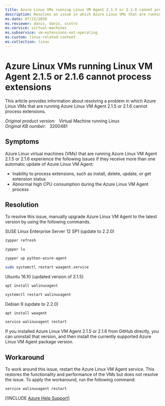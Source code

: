```yaml
---
title: Azure Linux VMs running Linux VM Agent 2.1.5 or 2.1.6 cannot process extensions
description: Resolves an issue in which Azure Linux VMs that are running Azure Linux VM Agent 2.1.5 or 2.1.6 cannot process extensions.
ms.date: 07/21/2020
ms.reviewer: danis, danis, scotro
ms.service: virtual-machines
ms.subservice: vm-extensions-not-operating
ms.custom: linux-related-content
ms.collection: linux
---
```

# Azure Linux VMs running Linux VM Agent 2.1.5 or 2.1.6 cannot process extensions

This article provides information about resolving a problem in which Azure Linux VMs that are running Azure Linux VM Agent 2.1.5 or 2.1.6 cannot process extensions.

_Original product version:_ &nbsp; Virtual Machine running Linux  
_Original KB number:_ &nbsp; 3200481

## Symptoms

Azure Linux virtual machines (VMs) that are running Azure Linux VM Agent 2.1.5 or 2.1.6 experience the following issues if they receive more than one automatic update of Azure Linux VM Agent:

- Inability to process extensions, such as install, delete, update, or get extension status
- Abnormal high CPU consumption during the Azure Linux VM Agent process

## Resolution

To resolve this issue, manually upgrade Azure Linux VM Agent to the latest version by using the following commands.

SUSE Linux Enterprise Server 12 SP1 (update to 2.2.0)

```bash
zypper refresh
```

```bash
zypper lu
```

```bash
zypper up python-azure-agent
```

```bash
sudo systemctl restart waagent.service
```  

Ubuntu 16.10 (updated version of 2.1.5)

```bash
apt install walinuxagent
```

```bash
systemctl restart walinuxagent
```  

Debian 9 (update to 2.2.0)

```bash
apt install waagent
```

```bash
service walinuxagent restart
```  

If you installed Azure Linux VM Agent 2.1.5 or 2.1.6 from GitHub directly, you can uninstall that version, and then install the currently supported Azure Linux VM Agent package version.

## Workaround

To work around this issue, restart the Azure Linux VM Agent service. This restores the functionality and performance of the VMs but does not resolve the issue. To apply the workaround, run the following command:

```bash
service walinuxagent restart
```

[!INCLUDE [Azure Help Support](../../includes/azure-help-support.md)]
